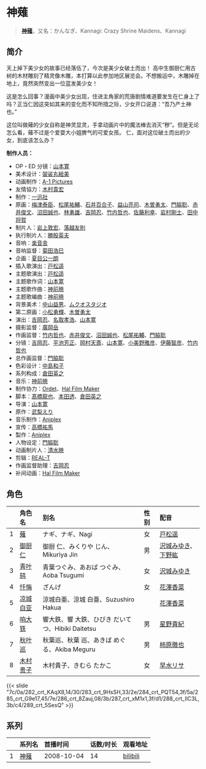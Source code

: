 # 神薙


> <u>**[神薙](https://bgm.tv/subject/902)**</u>，又名：かんなぎ、Kannagi: Crazy Shrine Maidens、Kannagi

## 简介

天上掉下美少女的故事已经落伍了，今次是美少女破土而出！
高中生御厨仁用古树的木材雕刻了精灵像木雕，本打算以此参加地区展览会。不想搬运中，木雕掉在地上，竟然突然变出一位蓝发美少女！

这是怎么回事？漫画中美少女出现，住进主角家的荒唐剧情难道要发生在仁身上了吗？正当仁因这突如其来的变化而不知所措之际，少女开口说道：“吾乃产土神也。”

这位叫做薙的少女自称是神灵显灵，手拿动画片中的魔法棒去消灭“秽”。但是无论怎么看，薙不过是个爱耍大小姐脾气的可爱女孩。
仁，面对这位破土而出的少女，到底该怎么办？

**制作人员：**
- OP・ED 分镜：[山本寛](https://bgm.tv/person/2027)
- 美术设计：[袈裟丸絵美](https://bgm.tv/person/14825)
- 动画制作：[A-1 Pictures](https://bgm.tv/person/3525)
- 友情協力：[木村貴宏](https://bgm.tv/person/419)
- 制作：[一迅社](https://bgm.tv/person/7097)
- 原画：[梅津泰臣](https://bgm.tv/person/1354)、[松尾祐輔](https://bgm.tv/person/8178)、[石井百合子](https://bgm.tv/person/3512)、[益山亮司](https://bgm.tv/person/11783)、[木曽勇太](https://bgm.tv/person/15688)、[門脇聡](https://bgm.tv/person/3809)、[赤井俊文](https://bgm.tv/person/7825)、[沼田誠也](https://bgm.tv/person/3447)、[林勇雄](https://bgm.tv/person/12787)、[吉岡忍](https://bgm.tv/person/7379)、[竹内哲也](https://bgm.tv/person/3047)、[佐藤利幸](https://bgm.tv/person/3205)、[岩村剛士](https://bgm.tv/person/5058)、[田中将賀](https://bgm.tv/person/3269)
- 制片人：[岩上敦宏](https://bgm.tv/person/5782)、[落越友則](https://bgm.tv/person/39257)
- 执行制片人：[勝股英夫](https://bgm.tv/person/2857)
- 音响：[楽音舎](https://bgm.tv/person/6132)
- 音响监督：[菊田浩巳](https://bgm.tv/person/58)
- 企画：[夏目公一朗](https://bgm.tv/person/3350)
- 插入歌演出：[戸松遥](https://bgm.tv/person/4856)
- 主题歌演出：[戸松遥](https://bgm.tv/person/4856)
- 主题歌作词：[山本寛](https://bgm.tv/person/2027)
- 主题歌作曲：[神前暁](https://bgm.tv/person/3287)
- 主题歌编曲：[神前暁](https://bgm.tv/person/3287)
- 背景美术：[中山益男](https://bgm.tv/person/12442)、[ムクオスタジオ](https://bgm.tv/person/63928)
- 第二原画：[小松勇輝](https://bgm.tv/person/12517)、[木曽勇太](https://bgm.tv/person/15688)
- 演出：[吉岡忍](https://bgm.tv/person/7379)、[名取孝浩](https://bgm.tv/person/13269)、[山本寛](https://bgm.tv/person/2027)
- 摄影监督：[廣岡岳](https://bgm.tv/person/3386)
- 作画监督：[竹内哲也](https://bgm.tv/person/3047)、[赤井俊文](https://bgm.tv/person/7825)、[沼田誠也](https://bgm.tv/person/3447)、[松尾祐輔](https://bgm.tv/person/8178)、[門脇聡](https://bgm.tv/person/3809)
- 分镜：[吉岡忍](https://bgm.tv/person/7379)、[平池芳正](https://bgm.tv/person/2755)、[岡村天斎](https://bgm.tv/person/920)、[山本寛](https://bgm.tv/person/2027)、[小美野雅彦](https://bgm.tv/person/12423)、[伊藤智彦](https://bgm.tv/person/3213)、[竹内哲也](https://bgm.tv/person/3047)
- 总作画监督：[門脇聡](https://bgm.tv/person/3809)
- 色彩设计：[中島和子](https://bgm.tv/person/3513)
- 系列构成：[倉田英之](https://bgm.tv/person/375)
- 音乐：[神前暁](https://bgm.tv/person/3287)
- 制作协力：[Ordet](https://bgm.tv/person/3560)、[Hal Film Maker](https://bgm.tv/person/2604)
- 脚本：[髙橋龍也](https://bgm.tv/person/6718)、[本田透](https://bgm.tv/person/24346)、[倉田英之](https://bgm.tv/person/375)
- 导演：[山本寛](https://bgm.tv/person/2027)
- 原作：[武梨えり](https://bgm.tv/person/3558)
- 音乐制作：[Aniplex](https://bgm.tv/person/645)
- 宣传：[高橋祐馬](https://bgm.tv/person/31685)
- 製作：[Aniplex](https://bgm.tv/person/645)
- 人物设定：[門脇聡](https://bgm.tv/person/3809)
- 动画制片人：[清水暁](https://bgm.tv/person/26268)
- 剪辑：[REAL-T](https://bgm.tv/person/46772)
- 作画监督助理：[吉岡忍](https://bgm.tv/person/7379)
- 补间动画：[Hal Film Maker](https://bgm.tv/person/2604)

## 角色

|     |   角色名   |   别名  | 性别 |  配音  |
|:--- |:------  |:----      |:---  |:--   |
| 1 | [薙](https://bgm.tv/character/282) | ナギ、ナギ、Nagi | 女 | [戸松遥](https://bgm.tv/person/4856) |
| 2 | [御厨仁](https://bgm.tv/character/283) | 御厨 仁、みくりや じん、Mikuriya Jin | 男 | [沢城みゆき](https://bgm.tv/person/4244)、[下野紘](https://bgm.tv/person/4262) |
| 3 | [青叶鸫](https://bgm.tv/character/284) | 青葉つぐみ、あおば つぐみ、Aoba Tsugumi | 女 | [沢城みゆき](https://bgm.tv/person/4244) |
| 4 | [忏悔](https://bgm.tv/character/285) | ざんげ | 女 | [花澤香菜](https://bgm.tv/person/4765) |
| 5 | [凉城白亚](https://bgm.tv/character/286) | 涼城白亜、涼城 白亜、Suzushiro Hakua |  | [花澤香菜](https://bgm.tv/person/4765) |
| 6 | [响大铁](https://bgm.tv/character/287) | 響大鉄、響 大鉄、ひびき だいてつ、Hibiki Daitetsu | 男 | [星野貴紀](https://bgm.tv/person/4636) |
| 7 | [秋叶巡](https://bgm.tv/character/288) | 秋葉巡、秋葉 巡、あきば めぐる、Akiba Meguru | 男 | [柿原徹也](https://bgm.tv/person/4782) |
| 8 | [木村贵子](https://bgm.tv/character/289) | 木村貴子、きむら たかこ | 女 | [早水リサ](https://bgm.tv/person/4623) |

{{< slide "7c/0a/282_crt_KAqX8,14/30/283_crt_9HsSH,33/2e/284_crt_PQT54,3f/5a/285_crt_G9e17,45/7e/286_crt_8Zauj,08/3b/287_crt_xM1x1,3f/d1/288_crt_IlC3L,3b/c4/289_crt_5SesQ" >}}

## 系列

|     |   系列名   |   首播时间  | 话数/时长  | 观看地址 |
|:---  |:------    |:----      |:---       |:---  |
| 1 |[神薙](https://bgm.tv/subject/902)| 2008-10-04 | 14 | [bilibili](https://www.bilibili.com/bangumi/play/ss1185)  |



